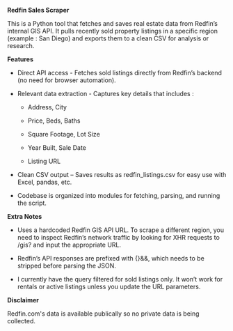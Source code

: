 **Redfin Sales Scraper**

This is a Python tool that fetches and saves real estate data from Redfin’s internal GIS API. It pulls recently sold property listings in a specific region (example : San Diego) and exports them to a clean CSV for analysis or research.

**Features**

* Direct API access - Fetches sold listings directly from Redfin’s backend (no need for browser automation).

* Relevant data extraction - Captures key details that includes : 

    * Address, City

    * Price, Beds, Baths

    * Square Footage, Lot Size

    * Year Built, Sale Date

    * Listing URL

* Clean CSV output – Saves results as redfin_listings.csv for easy use with Excel, pandas, etc.

* Codebase is organized into modules for fetching, parsing, and running the script.

**Extra Notes**

* Uses a hardcoded Redfin GIS API URL. To scrape a different region, you need to inspect Redfin’s network traffic by looking for XHR requests to /gis? and input the appropriate URL.

* Redfin’s API responses are prefixed with {}&&, which needs to be stripped before parsing the JSON.

* I currently have the query filtered for sold listings only. It won’t work for rentals or active listings unless you update the URL parameters.

**Disclaimer**

Redfin.com's data is available publically so no private data is being collected. 


